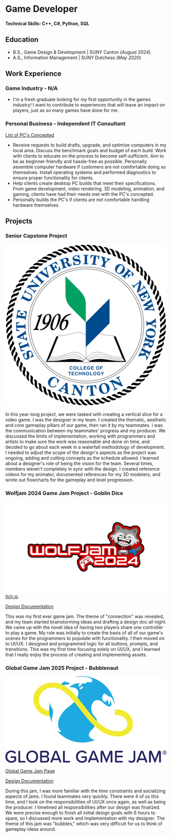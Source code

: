 # Game Developer
#### Technical Skills: C++, C#, Python, SQL

## Education
- B.S., Game Design & Development | SUNY Canton (_August 2024_)
- A.S., Information Management | SUNY Dutchess (_May 2020_)



## Work Experience
### Game Industry - N/A
- I'm a fresh graduate looking for my first opportunity in the games industry! I want to contribute to experiences that will leave an impact on players, just as so many games have done for me.

### Personal Business - Independent IT Consultant
[List of PC's Concepted](https://www.mdpi.com/1424-8220/22/8/3048)
- Receive requests to build drafts, upgrade, and optimize computers in my local area. Discuss the benchmark goals and budget of each build. Work with clients to educate on the process to become self-sufficient. Aim to be as beginner-friendly and hassle-free as possible. Personally assemble computer hardware if customers are not comfortable doing so themselves. Install operating systems and performed diagnostics to ensure proper functionality for clients.
- Help clients create desktop PC builds that meet their specifications. From game development, video rendering, 3D modeling, animation, and gaming, clients have had their needs met with the PC's concepted.
- Personally builds the PC's if clients are not comfortable handling hardware themselves.

## Projects
### Senior Capstone Project
![SUNY Canton](/assets/img/SUNY_Canton_seal.png)

In this year-long project, we were tasked with creating a vertical slice for a video game. I was the designer in my team. I created the thematic, aesthetic and core gameplay pillars of our game, then ran it by my teammates. I was the communication between my teammates' progress and my producer. We discussed the limits of implementation, working with programmers and artists to make sure the work was reasonable and done on time, and decided to go about each week in a waterfall methodology of development. I needed to adjust the scope of the design's aspects as the project was ongoing, adding and cutting concepts as the schedule allowed. I learned about a designer's role of being the vision for the team. Several times, members weren't completely in sync with the design. I created reference videos for my animator, documented references for my 3D modelers, and wrote out flowcharts for the gameplay and level progression.

### Wolfjam 2024 Game Jam Project - Goblin Dice
![Wolfjam Logo](/assets/img/wolfjam_2024_logo.png)
[itch.io](https://camcommand.itch.io/goblin-dice)

[Design Documentation](https://drive.google.com/drive/folders/1d-V23zNvIJopcz0WWJy0Ifrtp5WnXJuj?usp=sharing)

This was my first ever game jam. The theme of "connection" was revealed, and my team started brainstorming ideas and drafting a design doc all night. We came up with the novel idea of having two players share one controller to play a game. My role was initially to create the basis of all of our game's scenes for the programmers to populate with functionality. I then moved on to UI/UX. I designed and programmed logic for all buttons, prompts, and transitions. This was my first time focusing solely on UI/UX, and I learned that I really enjoy the process of creating and implementing assets.

### Global Game Jam 2025 Project - Bubblenaut
![GGJ Logo](/assets/img/GGJ00_Logo_Dark.png)

[Global Game Jam Page](https://globalgamejam.org/games/2025/bubblenaut-1)

[Design Documentation](https://docs.google.com/document/d/1zsB-nAsQitzjAKcwBvdjieOgvfSlWKWodUiyfphb6LA/edit?usp=sharing)

During this jam, I was more familiar with the time constraints and socializing aspects of jams. I found teammates very quickly. There were 4 of us this time, and I took on the responsibilities of UI/UX once again, as well as being the producer. I timelined all responsibilities after our design was finalized. We were precise enough to finish all initial design goals with 6 hours to spare, so I discussed more work and implementation with my designer. The theme of this jam was "bubbles," which was very difficult for us to think of gameplay ideas around. 
